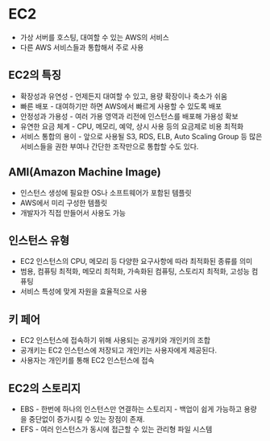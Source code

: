 # EC2
- 가상 서버를 호스팅, 대여할 수 있는 AWS의 서비스
- 다른 AWS 서비스들과 통합해서 주로 사용

## EC2의 특징
- 확장성과 유연성 - 언제든지 대여할 수 있고, 용량 확장이나 축소가 쉬움
- 빠른 배포 - 대여하기만 하면 AWS에서 빠르게 사용할 수 있도록 배포
- 안정성과 가용성 - 여러 가용 영역과 리전에 인스턴스를 배포해 가용성 확보
- 유연한 요금 체계 - CPU, 메모리, 예약, 상시 사용 등의 요금제로 비용 최적화
- 서비스 통합의 용이 - 앞으로 사용될 S3, RDS, ELB, Auto Scaling Group 등 많은 서비스들을 권한 부여나 간단한 조작만으로 통합할 수도 있다.

## AMI(Amazon Machine Image)
- 인스턴스 생성에 필요한 OS나 소프트웨어가 포함된 템플릿
- AWS에서 미리 구성한 템플릿
- 개발자가 직접 만들어서 사용도 가능

## 인스턴스 유형
- EC2 인스턴스의 CPU, 메모리 등 다양한 요구사항에 따라 최적화된 종류를 의미
- 범용, 컴퓨팅 최적화, 메모리 최적화, 가속화된 컴퓨팅, 스토리지 최적화, 고성능 컴퓨팅
- 서비스 특성에 맞게 자원을 효율적으로 사용


## 키 페어
- EC2 인스턴스에 접속하기 위해 사용되는 공개키와 개인키의 조합
- 공개키는 EC2 인스턴스에 저장되고 개인키는 사용자에게 제공된다.
- 사용자는 개인키를 통해 EC2 인스턴스에 접속

## EC2의 스토리지
- EBS - 한번에 하나의 인스턴스만 연결하는 스토리지 - 백업이 쉽게 가능하고 용량을 중단없이 증가시킬 수 있는 장점이 존재.
- EFS - 여러 인스턴스가 동시에 접근할 수 있는 관리형 파일 시스템
 

